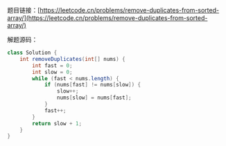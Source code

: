 题目链接：[https://leetcode.cn/problems/remove-duplicates-from-sorted-array/](https://leetcode.cn/problems/remove-duplicates-from-sorted-array/)

解题源码：

```java
class Solution {
    int removeDuplicates(int[] nums) {
        int fast = 0;
        int slow = 0;
        while (fast < nums.length) {
            if (nums[fast] != nums[slow]) {
                slow++;
                nums[slow] = nums[fast];
            }
            fast++;
        }
        return slow + 1;
    }
}
```

